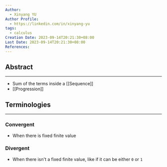```yaml
---
Author:
  - Xinyang YU
Author Profile:
  - https://linkedin.com/in/xinyang-yu
tags:
  - calculus
Creation Date: 2023-09-14T20:21:30+08:00
Last Date: 2023-09-14T20:21:30+08:00
References:
---
```

## Abstract
---
- Sum of the terms inside a [[Sequence]]
- [[Progression]]



## Terminologies
---
### Convergent
- When there is fixed finite value

### Divergent
- When there isn't a fixed finite value, like if it can be either ``0`` or ``1``
